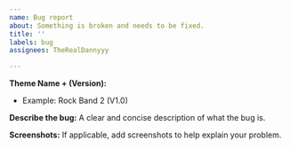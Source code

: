 ```yaml
---
name: Bug report
about: Something is broken and needs to be fixed.
title: ''
labels: bug
assignees: TheRealDannyyy

---
```


**Theme Name + (Version):**
 - Example: Rock Band 2 (V1.0)

**Describe the bug:**
A clear and concise description of what the bug is.

**Screenshots:**
If applicable, add screenshots to help explain your problem.
